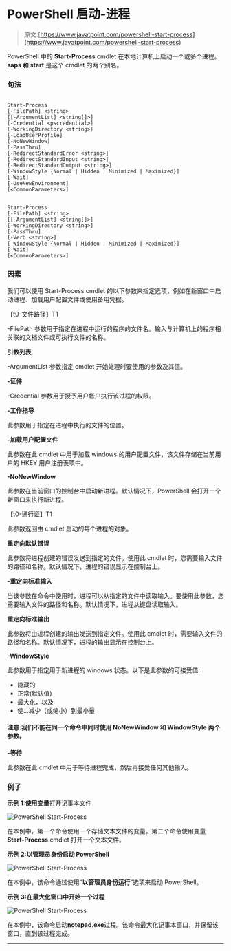 # PowerShell 启动-进程

> 原文:[https://www.javatpoint.com/powershell-start-process](https://www.javatpoint.com/powershell-start-process)

PowerShell 中的 **Start-Process** cmdlet 在本地计算机上启动一个或多个进程。 **saps 和 start** 是这个 cmdlet 的两个别名。

### 句法

```

Start-Process 
[-FilePath] <string> 
[[-ArgumentList] <string[]>] 
[-Credential <pscredential>] 
[-WorkingDirectory <string>] 
[-LoadUserProfile] 
[-NoNewWindow] 
[-PassThru] 
[-RedirectStandardError <string>] 
[-RedirectStandardInput <string>] 
[-RedirectStandardOutput <string>] 
[-WindowStyle {Normal | Hidden | Minimized | Maximized}] 
[-Wait]
[-UseNewEnvironment]  
[<CommonParameters>]

```

```

Start-Process 
[-FilePath] <string> 
[[-ArgumentList] <string[]>]
[-WorkingDirectory <string>] 
[-PassThru] 
[-Verb <string>] 
[-WindowStyle {Normal | Hidden | Minimized | Maximized}] 
[-Wait]  
[<CommonParameters>]

```

### 因素

我们可以使用 Start-Process cmdlet 的以下参数来指定选项，例如在新窗口中启动进程、加载用户配置文件或使用备用凭据。

【t0-文件路径】T1

-FilePath 参数用于指定在进程中运行的程序的文件名。输入与计算机上的程序相关联的文档文件或可执行文件的名称。

**引数列表**

-ArgumentList 参数指定 cmdlet 开始处理时要使用的参数及其值。

**-证件**

-Credential 参数用于授予用户帐户执行该过程的权限。

**-工作指导**

此参数用于指定在进程中执行的文件的位置。

**-加载用户配置文件**

此参数在此 cmdlet 中用于加载 windows 的用户配置文件，该文件存储在当前用户的 HKEY 用户注册表项中。

**-NoNewWindow**

此参数在当前窗口的控制台中启动新进程。默认情况下，PowerShell 会打开一个新窗口来执行新进程。

【t0-通行证】T1

此参数返回由 cmdlet 启动的每个进程的对象。

**重定向默认错误**

此参数将进程创建的错误发送到指定的文件。使用此 cmdlet 时，您需要输入文件的路径和名称。默认情况下，进程的错误显示在控制台上。

**-重定向标准输入**

当该参数在命令中使用时，进程可以从指定的文件中读取输入。要使用此参数，您需要输入文件的路径和名称。默认情况下，进程从键盘读取输入。

**重定向标准输出**

此参数将由进程创建的输出发送到指定文件。使用此 cmdlet 时，需要输入文件的路径和名称。默认情况下，进程的输出显示在控制台上。

**-WindowStyle**

此参数用于指定用于新进程的 windows 状态。以下是此参数的可接受值:

*   隐藏的
*   正常(默认值)
*   最大化，以及
*   使...减少（或缩小）到最小量

#### 注意:我们不能在同一个命令中同时使用 NoNewWindow 和 WindowStyle 两个参数。

**-等待**

此参数在此 cmdlet 中用于等待进程完成，然后再接受任何其他输入。

### 例子

**示例 1:使用变量**打开记事本文件

![PowerShell Start-Process](../Images/aceeb0ae940794e180c6349880f41409.png)

在本例中，第一个命令使用一个存储文本文件的变量。第二个命令使用变量 **Start-Process** cmdlet 打开一个文本文件。

**示例 2:以管理员身份启动 PowerShell**

![PowerShell Start-Process](../Images/af8955819645b49c4f4fda0da5a6a003.png)

在本例中，该命令通过使用“**以管理员身份运行**”选项来启动 PowerShell。

**示例 3:在最大化窗口中开始一个过程**

![PowerShell Start-Process](../Images/65aa38dc4bf4429895628c1c0760f7c5.png)

在本例中，该命令启动**notepad.exe**过程。该命令最大化记事本窗口，并保留该窗口，直到该过程完成。

* * *